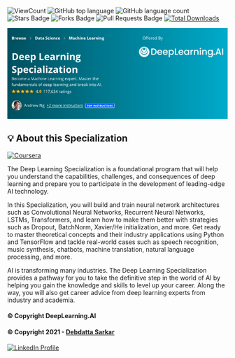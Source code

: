 ![ViewCount](https://views.whatilearened.today/views/github/debdattasarkar/Deep-Learning-Specialization.svg?cache=remove)
![GitHub top language](https://img.shields.io/github/languages/top/debdattasarkar/Deep-Learning-Specialization?style=flat)
![GitHub language count](https://img.shields.io/github/languages/count/debdattasarkar/Deep-Learning-Specialization?style=flat)
![Stars Badge](https://img.shields.io/github/stars/debdattasarkar/Deep-Learning-Specialization?style=flat)
![Forks Badge](https://img.shields.io/github/forks/debdattasarkar/Deep-Learning-Specialization?style=flat)
![Pull Requests Badge](https://img.shields.io/github/issues-pr/debdattasarkar/Deep-Learning-Specialization?style=flat)
[![Total Downloads](https://img.shields.io/github/downloads/debdattasarkar/Deep-Learning-Specialization/total.svg)](https://github.com/debdattasarkar/Deep-Learning-Specialization/releases/)


<p align="center">
  <a href="https://www.coursera.org/learn/applied-data-science-capstone?specialization=ibm-data-science" rel="noopener">
 <img src="https://github.com/debdattasarkar/Deep-Learning-Specialization/blob/master/images/deep-learning-specialization.png" alt="Deep Learning Specialization"></a>
</p>

## 💡 About this Specialization <a name = "idea"></a>

<a href="https://www.coursera.org/specializations/deep-learning" rel="noopener"> ![Coursera](https://img.shields.io/badge/Coursera-%230056D2.svg?style=for-the-badge&logo=Coursera&logoColor=white) </a>

The Deep Learning Specialization is a foundational program that will help you understand the capabilities, challenges, and consequences of deep learning and prepare you to participate in the development of leading-edge AI technology. 

In this Specialization, you will build and train neural network architectures such as Convolutional Neural Networks, Recurrent Neural Networks, LSTMs, Transformers, and learn how to make them better with strategies such as Dropout, BatchNorm, Xavier/He initialization, and more. Get ready to master theoretical concepts and their industry applications using Python and TensorFlow and tackle real-world cases such as speech recognition, music synthesis, chatbots, machine translation, natural language processing, and more.

AI is transforming many industries. The Deep Learning Specialization provides a pathway for you to take the definitive step in the world of AI by helping you gain the knowledge and skills to level up your career. Along the way, you will also get career advice from deep learning experts from industry and academia.

#### © Copyright DeepLearning.AI

#### © Copyright 2021 - [Debdatta Sarkar](https://github.com/debdattasarkar)

<a href="https://www.linkedin.com/in/debdatta-sarkar/"> ![LinkedIn Profile](https://img.shields.io/badge/LinkedIn-0077B5?style=for-the-badge&logo=linkedin&logoColor=white) </a>